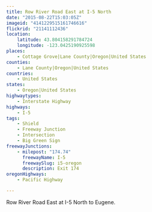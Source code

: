 ```yaml
---
title: Row River Road East at I-5 North
date: "2015-08-22T15:03:05Z"
imageid: "4141229515161746616"
flickrid: "21141112436"
location:
    latitude: 43.804158291784724
    longitude: -123.0425190925598
places:
    - Cottage Grove|Lane County|Oregon|United States
counties:
    - Lane County|Oregon|United States
countries:
    - United States
states:
    - Oregon|United States
highwaytypes:
    - Interstate Highway
highways:
    - I-5
tags:
    - Shield
    - Freeway Junction
    - Intersection
    - Big Green Sign
freewayJunctions:
    - milepost: "174.74"
      freewayName: I-5
      freewaySlug: i5-oregon
      description: Exit 174
oregonHighways:
    - Pacific Highway

---
```

Row River Road East at I-5 North to Eugene.